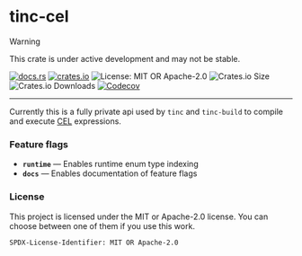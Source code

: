 <!-- sync-readme title [[ -->
# tinc-cel
<!-- sync-readme ]] -->

> [!WARNING]  
> This crate is under active development and may not be stable.

<!-- sync-readme badge [[ -->
[![docs.rs](https://img.shields.io/docsrs/tinc-cel/0.1.7.svg?logo=docs.rs&label=docs.rs&style=flat-square)](https://docs.rs/tinc-cel/0.1.7)
[![crates.io](https://img.shields.io/badge/crates.io-v0.1.7-orange?style=flat-square&logo=rust&logoColor=white)](https://crates.io/crates/tinc-cel/0.1.7)
![License: MIT OR Apache-2.0](https://img.shields.io/badge/license-MIT%20OR%20Apache--2.0-purple.svg?style=flat-square)
![Crates.io Size](https://img.shields.io/crates/size/tinc-cel/0.1.7.svg?style=flat-square)
![Crates.io Downloads](https://img.shields.io/crates/dv/tinc-cel/0.1.7.svg?&label=downloads&style=flat-square)
[![Codecov](https://img.shields.io/codecov/c/github/scufflecloud/scuffle.svg?label=codecov&logo=codecov&style=flat-square)](https://app.codecov.io/gh/scufflecloud/scuffle)
<!-- sync-readme ]] -->

---

<!-- sync-readme rustdoc [[ -->
Currently this is a fully private api used by `tinc` and `tinc-build` to
compile and execute [CEL](https://cel.dev/) expressions.

### Feature flags

* **`runtime`** —  Enables runtime enum type indexing
* **`docs`** —  Enables documentation of feature flags

### License

This project is licensed under the MIT or Apache-2.0 license.
You can choose between one of them if you use this work.

`SPDX-License-Identifier: MIT OR Apache-2.0`
<!-- sync-readme ]] -->
